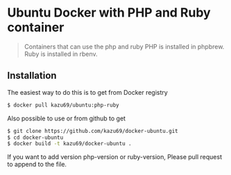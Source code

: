 Ubuntu Docker with PHP and Ruby container
====================

> Containers that can use the php and ruby
> PHP is installed in phpbrew.
> Ruby is installed in rbenv.

Installation
-----

The easiest way to do this is to get from Docker registry

```sh
$ docker pull kazu69/ubuntu:php-ruby
```

Also possible to use or from github to get

```sh
$ git clone https://github.com/kazu69/docker-ubuntu.git
$ cd docker-ubuntu
$ docker build -t kazu69/docker-ubuntu .
```

If you want to add version php-version or ruby-version,
Please pull request to append to the file.
